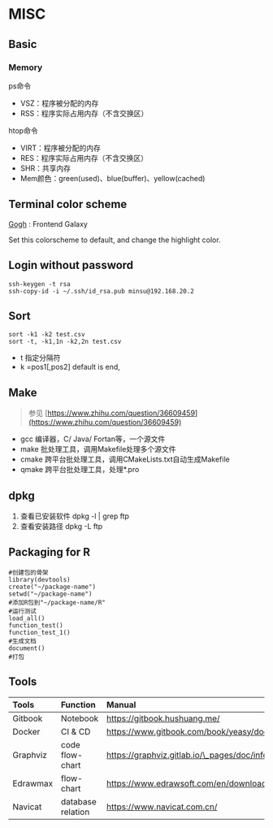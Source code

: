 # MISC

## Basic

### Memory

ps命令

* VSZ：程序被分配的内存
* RSS：程序实际占用内存（不含交换区）

htop命令

* VIRT：程序被分配的内存
* RES：程序实际占用内存（不含交换区）
* SHR：共享内存
* Mem颜色：green\(used\)、blue\(buffer\)、yellow\(cached\)

## Terminal color scheme

[Gogh](https://mayccoll.github.io/Gogh/#0) : Frontend Galaxy

Set this colorscheme to default, and change the highlight color.

## Login without password

```text
ssh-keygen -t rsa
ssh-copy-id -i ~/.ssh/id_rsa.pub minsu@192.168.20.2
```

## Sort

```text
sort -k1 -k2 test.csv
sort -t, -k1,1n -k2,2n test.csv
```

* t 指定分隔符
* k =pos1\[,pos2\] default is end,

## Make

> 参见 [https://www.zhihu.com/question/36609459](https://www.zhihu.com/question/36609459)

* gcc 编译器，C/ Java/ Fortan等，一个源文件
* make 批处理工具，调用Makefile处理多个源文件
* cmake 跨平台批处理工具，调用CMakeLists.txt自动生成Makefile
* qmake 跨平台批处理工具，处理\*.pro

## dpkg

1. 查看已安装软件 dpkg -l \| grep ftp
2. 查看安装路径 dpkg -L ftp

## Packaging for R

```text
#创建包的骨架
library(devtools)
create("~/package-name")
setwd("~/package-name")
#添加R包到"~/package-name/R"
#运行测试
load_all()
function_test()
function_test_1()
#生成文档
document()
#打包
```

## Tools

| Tools | Function | Manual |
| :--- | :--- | :--- |
| Gitbook | Notebook | https://gitbook.hushuang.me/ |
| Docker | CI & CD | https://www.gitbook.com/book/yeasy/docker\_practice/details |
| Graphviz | code flow-chart | https://graphviz.gitlab.io/\_pages/doc/info/lang.html |
| Edrawmax | flow-chart | https://www.edrawsoft.com/en/download-edrawmax.html |
| Navicat | database relation | https://www.navicat.com.cn/ |



